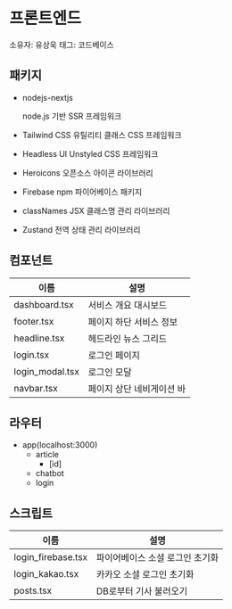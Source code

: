 # 프론트엔드

소유자: 유상욱
태그: 코드베이스

## 패키지

- nodejs-nextjs
    
    node.js 기반 SSR 프레임워크
    
- Tailwind CSS
유틸리티 클래스 CSS 프레임워크
- Headless UI
Unstyled CSS 프레임워크
- Heroicons
오픈소스 아이콘 라이브러리
- Firebase
npm 파이어베이스 패키지
- classNames
JSX 클래스명 관리 라이브러리
- Zustand
전역 상태 관리 라이브러리

## 컴포넌트

| 이름 | 설명 |
| --- | --- |
| dashboard.tsx | 서비스 개요 대시보드 |
| footer.tsx | 페이지 하단 서비스 정보 |
| headline.tsx | 헤드라인 뉴스 그리드 |
| login.tsx | 로그인 페이지 |
| login_modal.tsx | 로그인 모달 |
| navbar.tsx | 페이지 상단 네비게이션 바 |

## 라우터

- app(localhost:3000)
    - article
        - [id]
    - chatbot
    - login

## 스크립트

| 이름 | 설명 |
| --- | --- |
| login_firebase.tsx | 파이어베이스 소셜 로그인 초기화 |
| login_kakao.tsx | 카카오 소셜 로그인 초기화 |
| posts.tsx | DB로부터 기사 불러오기 |